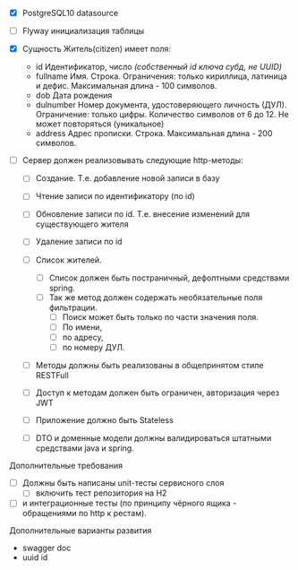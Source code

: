
- [x] PostgreSQL10 datasource
- [ ] Flyway инициализация таблицы

- [x] Сущность Житель(citizen) имеет поля:
  - id           Идентификатор, число _(собственный id ключа субд, не UUID)_
  - fullname     Имя. Строка. Ограничения: только кириллица, латиница и дефис. Максимальная длина - 100 символов.
  - dob          Дата рождения
  - dulnumber    Номер документа, удостоверяющего личность (ДУЛ). Ограничение: только цифры. Количество символов от 6 до 12. Не может повторяться (уникальное)
  - address      Адрес прописки. Строка. Максимальная длина - 200 символов.


- [ ] Сервер должен реализовывать следующие http-методы:
  - [ ] Создание. Т.е. добавление новой записи в базу
  - [ ] Чтение записи по идентификатору (по id)
  - [ ] Обновление записи по id. Т.е. внесение изменений для существующего жителя
  - [ ] Удаление записи по id
  - [ ] Список жителей. 
    - [ ] Список должен быть постраничный, дефолтными средствами spring. 
    - [ ] Так же метод должен содержать необязательные поля фильтрации. 
      - [ ] Поиск может быть только по части значения поля.
      - [ ] По имени, 
      - [ ] по адресу, 
      - [ ] по номеру ДУЛ. 
  - [ ] Методы должны быть реализованы в общепринятом стиле RESTFull
  - [ ] Доступ к методам должен быть ограничен, авторизация через JWT

  - [ ] Приложение должно быть Stateless
  - [ ] DTO и доменные модели должны валидироваться штатными средствами java и spring. 

Дополнительные требования
  - [ ] Должны быть написаны unit-тесты сервисного слоя 
    - [ ] включить тест репозитория на Н2
  - [ ] и интеграционные тесты (по принципу чёрного ящика - обращениями по http к рестам).
  
Дополнительные варианты развития
- swagger doc
- uuid id
  